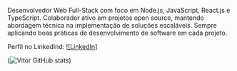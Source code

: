 Desenvolvedor Web Full-Stack com foco em Node.js, JavaScript, React.js e TypeScript. Colaborador ativo em projetos open source, mantendo abordagem técnica na implementação de soluções escaláveis. Sempre aplicando boas práticas de desenvolvimento de software em cada projeto.

Perfil no LinkedInd: [![LinkedIn]](https://www.linkedin.com/in/jorge-vitor-pereira-lima-87147a2ba)

(![Vitor GitHub stats](https://github-readme-stats.vercel.app/api?username=viitorlimaa&theme=dracula&show_icons=true))

<!--
**viitorlimaa/viitorlimaa** is a ✨ _special_ ✨ repository because its `README.md` (this file) appears on your GitHub profile.

Here are some ideas to get you started:

- 🔭 I’m currently working on ...
- 🌱 I’m currently learning ...
- 👯 I’m looking to collaborate on ...
- 🤔 I’m looking for help with ...
- 💬 Ask me about ...
- 📫 How to reach me: ...
- 😄 Pronouns: ...
- ⚡ Fun fact: ...
-->
